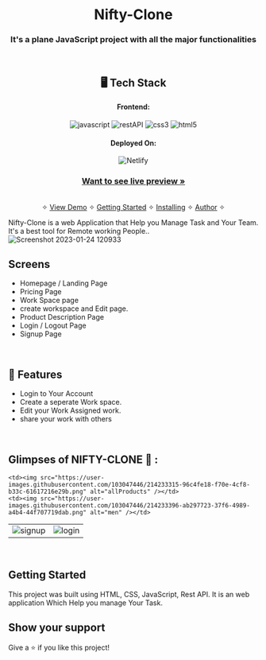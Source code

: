 <h1 align="center">Nifty-Clone</h1>

<h3 align="center">It's a plane JavaScript project with all the major functionalities</h3>

<br />

<h2 align="center">🖥️ Tech Stack</h2>


<h4 align="center">Frontend:</h4>

<p align="center">
  <img src="https://img.shields.io/badge/JavaScript-323330?style=for-the-badge&logo=javascript&logoColor=F7DF1E" alt="javascript" />
  <img src="https://img.shields.io/badge/Rest_API-02303A?style=for-the-badge&logo=react-router&logoColor=white" alt="restAPI" />
  <img src="https://img.shields.io/badge/CSS3-1572B6?style=for-the-badge&logo=css3&logoColor=white" alt="css3" />
  <img src="https://img.shields.io/badge/HTML5-E34F26?style=for-the-badge&logo=html5&logoColor=white" alt="html5" />
</p>


<h4 align="center">Deployed On:</h4>

<p align="center">
  <img src="https://img.shields.io/badge/Netlify-00C7B7?style=for-the-badge&logo=netlify&logoColor=white" alt="Netlify" />
</p>



<h3 align="center"><a href="https://nifty-pm.netlify.app/"><strong>Want to see live preview »</strong></a></h3>

<p align="center">
  <br />&#10023;
  <a href="#Demo">View Demo</a> &#10023;
  <a href="#Getting-Started">Getting Started</a> &#10023; 
  <a href="#Install">Installing</a> &#10023;
  <a href="#Contact">Author</a> &#10023;
</p>


Nifty-Clone is a web Application that Help you Manage Task and Your Team. It's a best tool for Remote working People..
![Screenshot 2023-01-24 120933](https://user-images.githubusercontent.com/103047446/214232169-e33fd05a-4688-4d73-913c-b07c7f469a2c.png)
<br />

## Screens
- Homepage / Landing Page
- Pricing Page
- Work Space page
- create workspace and Edit page.
- Product Description Page
- Login / Logout Page
- Signup Page


<br />


## 🚀 Features
- Login to Your Account
- Create a seperate Work space.
- Edit your Work Assigned work.
- share your work with others

<br />

## Glimpses of NIFTY-CLONE 🙈 :




<table>
  <tr>
    <td><img src="https://user-images.githubusercontent.com/103047446/214233107-e629edfa-6d92-4feb-9fce-54f06c2483d5.png" alt="signup" /></td>
    <td><img src="https://user-images.githubusercontent.com/103047446/214233214-7b3be5f0-3c3d-4e78-bc14-1ebc264805a4.png" alt="login" /></td>
  </tr>

    <td><img src="https://user-images.githubusercontent.com/103047446/214233315-96c4fe18-f70e-4cf8-b33c-61617216e29b.png" alt="allProducts" /></td>
    <td><img src="https://user-images.githubusercontent.com/103047446/214233396-ab297723-37f6-4989-a4b4-44f707719dab.png" alt="men" /></td>
  </tr>
</table>

<br />


## Getting Started

This project was built using HTML, CSS, JavaScript, Rest API. It is an web application Which Help you manage Your Task.

## Show your support

Give a ⭐️ if you like this project!
